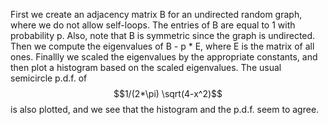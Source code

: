 First we create an adjacency matrix B for an undirected random graph, where we do not allow self-loops. The entries of B are equal to 1 with probability p. Also, note that B is symmetric since the graph is undirected. Then we compute the eigenvalues of B - p * E, where E is the matrix of all ones. Finallly we scaled the eigenvalues by the appropriate constants, and then plot a histogram based on the scaled eigenvalues. The usual semicircle p.d.f. of $$1/(2*\pi) \sqrt(4-x^2)$$ is also plotted, and we see that the histogram and the p.d.f. seem to agree.
